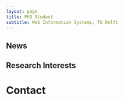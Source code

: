 ```yaml
---
layout: page
title: PhD Student
subtitle: Web Information Systems, TU Delft
---
```


## News

## Research Interests


# Contact


